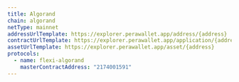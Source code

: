 ```yaml
---
title: Algorand
chain: algorand
netType: mainnet
addressUrlTemplate: https://explorer.perawallet.app/address/{address}
contractUrlTemplate: https://explorer.perawallet.app/application/{address}
assetUrlTemplate: https://explorer.perawallet.app/asset/{address}
protocols:
  - name: flexi-algorand
    masterContractAddress: "2174001591"
---
```

